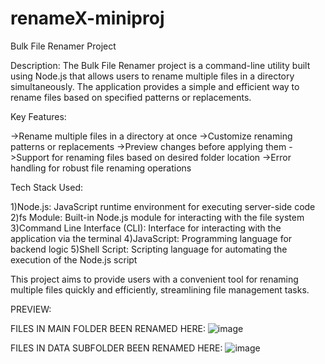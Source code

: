 # renameX-miniproj

Bulk File Renamer Project

Description:
The Bulk File Renamer project is a command-line utility built using Node.js that allows users to rename multiple files in a directory simultaneously. The application provides a simple and efficient way to rename files based on specified patterns or replacements.

Key Features:

->Rename multiple files in a directory at once
->Customize renaming patterns or replacements
->Preview changes before applying them
->Support for renaming files based on desired folder location 
->Error handling for robust file renaming operations


Tech Stack Used:

1)Node.js: JavaScript runtime environment for executing server-side code
2)fs Module: Built-in Node.js module for interacting with the file system
3)Command Line Interface (CLI): Interface for interacting with the application via the terminal
4)JavaScript: Programming language for backend logic
5)Shell Script: Scripting language for automating the execution of the Node.js script

This project aims to provide users with a convenient tool for renaming multiple files quickly and efficiently, streamlining file management tasks.

PREVIEW:

FILES IN MAIN FOLDER BEEN RENAMED HERE:
![image](https://github.com/anupsingh921/renameX-miniproj/assets/117250358/65bbbf5e-71f8-4a38-9d6a-3270dfdfaeba)






FILES IN DATA SUBFOLDER BEEN RENAMED HERE:
![image](https://github.com/anupsingh921/renameX-miniproj/assets/117250358/6be5828c-a74d-40b5-990d-3f0aead6dbb6)
